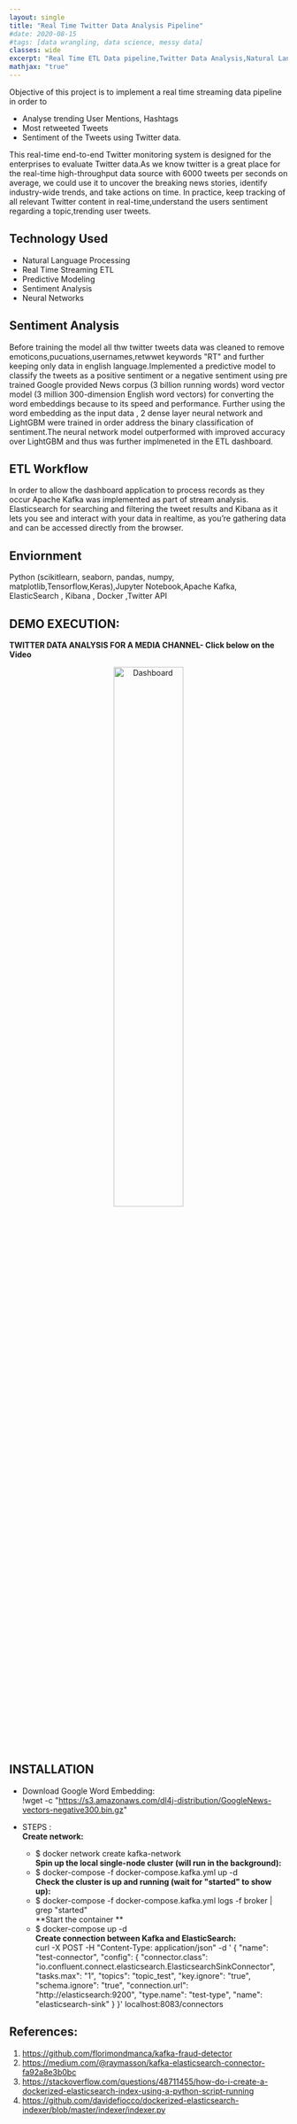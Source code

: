 ```yaml
---
layout: single
title: "Real Time Twitter Data Analysis Pipeline"
#date: 2020-08-15
#tags: [data wrangling, data science, messy data]
classes: wide
excerpt: "Real Time ETL Data pipeline,Twitter Data Analysis,Natural Language Processing,Sentiment Analysis,Dashboard,Python"
mathjax: "true"
---
```

Objective of this project is to implement a real time streaming data pipeline in order to 
- Analyse trending User Mentions, Hashtags 
- Most retweeted Tweets 
- Sentiment of the Tweets using Twitter data.

This real-time end-to-end Twitter monitoring system is designed for the enterprises to evaluate Twitter data.As we know twitter is a great place for the real-time high-throughput data source with 6000 tweets per seconds on average, we could use it to uncover the breaking news stories, identify industry-wide trends, and take actions on time. In practice, keep tracking of all relevant Twitter content in real-time,understand the users sentiment regarding a topic,trending user tweets.

## Technology Used
- Natural Language Processing 
- Real Time Streaming ETL 
- Predictive Modeling
- Sentiment Analysis
- Neural Networks

## Sentiment Analysis 
Before training the model all thw twitter tweets data was cleaned to remove emoticons,pucuations,usernames,retwwet keywords "RT" and further keeping only data in english language.Implemented a predictive model to classify the tweets as a positive sentiment or a negative sentiment using pre trained Google provided News corpus (3 billion running words) word vector model (3 million 300-dimension English word vectors) for converting the word embeddings because to its speed and performance. Further using the word embedding as the input data , 2 dense layer neural network and LightGBM were trained in order address the binary classification of sentiment.The neural network model outperformed with improved accuracy over LightGBM and thus was further implmeneted in the ETL dashboard.

## ETL Workflow
In order to allow the dashboard application to process records as they occur Apache Kafka was implemented as part of stream analysis. Elasticsearch for searching and filtering the tweet results and Kibana as it lets you see and interact with your data in realtime, as you’re gathering data and can be accessed directly from the browser.

## Enviornment
Python (scikitlearn, seaborn, pandas, numpy, matplotlib,Tensorflow,Keras),Jupyter Notebook,Apache Kafka, ElasticSearch , Kibana , Docker ,Twitter API

## DEMO EXECUTION:

**TWITTER DATA ANALYSIS FOR A MEDIA CHANNEL- Click below on the Video** <br>
<div align="center">
      <a href="https://youtu.be/wv96_7gRTG8">
     <img 
      src="https://img.youtube.com/vi/wv96_7gRTG8/0.jpg" 
      alt="Dashboard" 
      style="width:50%;">
      </a>
    </div>

## INSTALLATION

- Download Google Word Embedding:<br>
!wget -c "https://s3.amazonaws.com/dl4j-distribution/GoogleNews-vectors-negative300.bin.gz"

- STEPS :<br>
  **Create network:** <br>
    - $ docker network create kafka-network <br>
  **Spin up the local single-node cluster (will run in the background):**<br>
    - $ docker-compose -f docker-compose.kafka.yml up -d <br>
  **Check the cluster is up and running (wait for "started" to show up):**<br>
    - $ docker-compose -f docker-compose.kafka.yml logs -f broker | grep "started" <br>
  **Start the container **<br>
    - $ docker-compose up -d <br>
  **Create connection between Kafka and ElasticSearch:** <br>
curl -X POST -H "Content-Type: application/json" -d '
{
  "name": "test-connector",
  "config": {
    "connector.class": "io.confluent.connect.elasticsearch.ElasticsearchSinkConnector",
    "tasks.max": "1",
    "topics": "topic_test",
    "key.ignore": "true",
    "schema.ignore": "true",
    "connection.url": "http://elasticsearch:9200",
    "type.name": "test-type",
    "name": "elasticsearch-sink"
  }
}' localhost:8083/connectors

## References:
1. https://github.com/florimondmanca/kafka-fraud-detector <br>
2. https://medium.com/@raymasson/kafka-elasticsearch-connector-fa92a8e3b0bc <br>
3. https://stackoverflow.com/questions/48711455/how-do-i-create-a-dockerized-elasticsearch-index-using-a-python-script-running <br>
4. https://github.com/davidefiocco/dockerized-elasticsearch-indexer/blob/master/indexer/indexer.py <br>
